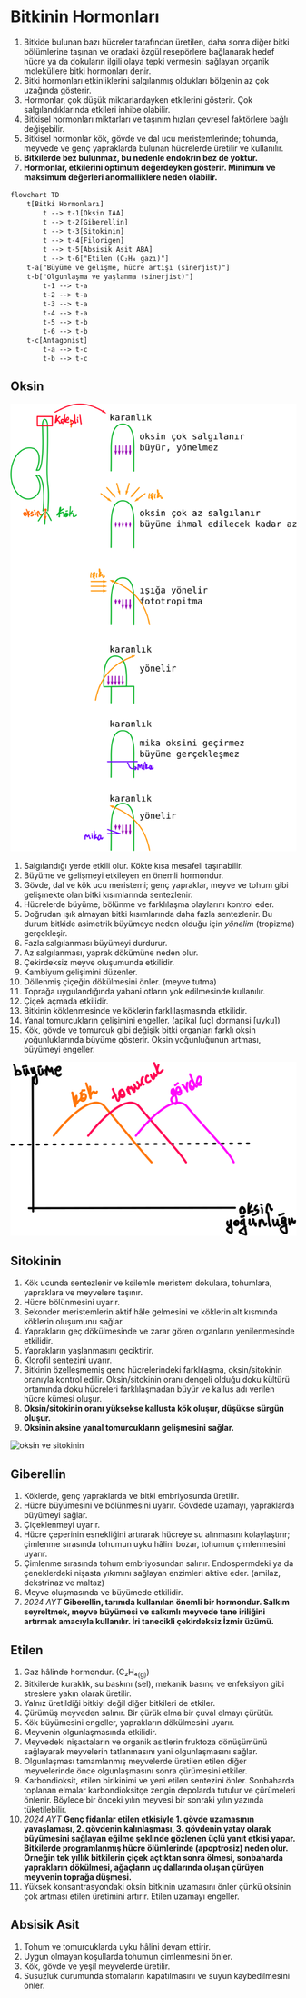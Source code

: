 # Bitkinin Hormonları
1. Bitkide bulunan bazı hücreler tarafından üretilen, daha sonra diğer bitki bölümlerine taşınan ve oradaki özgül resepörlere bağlanarak hedef hücre ya da dokuların ilgili olaya tepki vermesini sağlayan organik moleküllere bitki hormonları denir.
2. Bitki hormonları etkinliklerini salgılanmış oldukları bölgenin az çok uzağında gösterir.
3. Hormonlar, çok düşük miktarlardayken etkilerini gösterir. Çok salgılandıklarında etkileri inhibe olabilir.
4. Bitkisel hormonları miktarları ve taşınım hızları çevresel faktörlere bağlı değişebilir.
5. Bitkisel hormonlar kök, gövde ve dal ucu meristemlerinde; tohumda, meyvede ve genç yapraklarda bulunan hücrelerde üretilir ve kullanılır.
6. **Bitkilerde bez bulunmaz, bu nedenle endokrin bez de yoktur.**
7. **Hormonlar, etkilerini optimum değerdeyken gösterir. Minimum ve maksimum değerleri anormalliklere neden olabilir.**

```mermaid
flowchart TD
    t[Bitki Hormonları]
        t --> t-1[Oksin IAA]
        t --> t-2[Giberellin]
        t --> t-3[Sitokinin]
        t --> t-4[Filorigen]
        t --> t-5[Absisik Asit ABA]
        t --> t-6["Etilen (C₂H₄ gazı)"]
    t-a["Büyüme ve gelişme, hücre artışı (sinerjist)"]
    t-b["Olgunlaşma ve yaşlanma (sinerjist)"]
        t-1 --> t-a
        t-2 --> t-a
        t-3 --> t-a
        t-4 --> t-a
        t-5 --> t-b
        t-6 --> t-b
    t-c[Antagonist]
        t-a --> t-c
        t-b --> t-c
```

## Oksin
![bitkilerde büyüme ve yönelim](img/bitkilerde-büyüme-ve-yönelim.svg)

1. Salgılandığı yerde etkili olur. Kökte kısa mesafeli taşınabilir.
2. Büyüme ve gelişmeyi etkileyen en önemli hormondur.
3. Gövde, dal ve kök ucu meristemi; genç yapraklar, meyve ve tohum gibi gelişmekte olan bitki kısımlarında sentezlenir.
4. Hücrelerde büyüme, bölünme ve farklılaşma olaylarını kontrol eder.
5. Doğrudan ışık almayan bitki kısımlarında daha fazla sentezlenir. Bu durum bitkide asimetrik büyümeye neden olduğu için *yönelim* (tropizma) gerçekleşir.
6. Fazla salgılanması büyümeyi durdurur.
7. Az salgılanması, yaprak dökümüne neden olur.
8. Çekirdeksiz meyve oluşumunda etkilidir.
9. Kambiyum gelişimini düzenler.
10. Döllenmiş çiçeğin dökülmesini önler. (meyve tutma)
11. Toprağa uygulandığında yabani otların yok edilmesinde kullanılır.
12. Çiçek açmada etkilidir.
13. Bitkinin köklenmesinde ve köklerin farklılaşmasında etkilidir.
14. Yanal tomurcukların gelişimini engeller. (apikal \[uç\] dormansi \[uyku\])
15. Kök, gövde ve tomurcuk gibi değişik bitki organları farklı oksin yoğunluklarında büyüme gösterir. Oksin yoğunluğunun artması, büyümeyi engeller.

![oksin yoğunluğu](img/oksin-yoğunluğu.svg) 


## Sitokinin
1. Kök ucunda sentezlenir ve ksilemle meristem dokulara, tohumlara, yapraklara ve meyvelere taşınır.
2. Hücre bölünmesini uyarır.
3. Sekonder meristemlerin aktif hâle gelmesini ve köklerin alt kısmında köklerin oluşumunu sağlar.
4. Yaprakların geç dökülmesinde ve zarar gören organların yenilenmesinde etkilidir.
5. Yaprakların yaşlanmasını geciktirir.
6. Klorofil sentezini uyarır.
7. Bitkinin özelleşmemiş genç hücrelerindeki farklılaşma, oksin/sitokinin oranıyla kontrol edilir. Oksin/sitokinin oranı dengeli olduğu doku kültürü ortamında doku hücreleri farklılaşmadan büyür ve kallus adı verilen hücre kümesi oluşur.
8. **Oksin/sitokinin oranı yüksekse kallusta kök oluşur, düşükse sürgün oluşur.**
9. **Oksinin aksine yanal tomurcukların gelişmesini sağlar.**

![oksin ve sitokinin](img/oksin-ve-sitokinin.svg) 


## Giberellin
1. Köklerde, genç yapraklarda ve bitki embriyosunda üretilir.
2. Hücre büyümesini ve bölünmesini uyarır. Gövdede uzamayı, yapraklarda büyümeyi sağlar.
3. Çiçeklenmeyi uyarır.
4. Hücre çeperinin esnekliğini artırarak hücreye su alınmasını kolaylaştırır; çimlenme sırasında tohumun uyku hâlini bozar, tohumun çimlenmesini uyarır.
5. Çimlenme sırasında tohum embriyosundan salınır. Endospermdeki ya da çeneklerdeki nişasta yıkımını sağlayan enzimleri aktive eder. (amilaz, dekstrinaz ve maltaz)
6. Meyve oluşmasında ve büyümede etkilidir.
7. *2024 AYT* **Giberellin, tarımda kullanılan önemli bir hormondur. Salkım seyreltmek, meyve büyümesi ve salkımlı meyvede tane iriliğini artırmak amacıyla kullanılır. İri tanecikli çekirdeksiz İzmir üzümü.**


## Etilen
1. Gaz hâlinde hormondur. (C₂H₄<sub>(g)</sub>)
2. Bitkilerde kuraklık, su baskını (sel), mekanik basınç ve enfeksiyon gibi streslere yakın olarak üretilir.
3. Yalnız üretildiği bitkiyi değil diğer bitkileri de etkiler.
4. Çürümüş meyveden salınır. Bir çürük elma bir çuval elmayı çürütür.
5. Kök büyümesini engeller, yaprakların dökülmesini uyarır.
6. Meyvenin olgunlaşmasında etkilidir.
7. Meyvedeki nişastaların ve organik asitlerin fruktoza dönüşümünü sağlayarak meyvelerin tatlanmasını yani olgunlaşmasını sağlar.
8. Olgunlaşması tamamlanmış meyvelerde üretilen etilen diğer meyvelerinde önce olgunlaşmasını sonra çürümesini etkiler. 
9. Karbondioksit, etilen birikinimi ve yeni etilen sentezini önler. Sonbaharda toplanan elmalar karbondioksitçe zengin depolarda tutulur ve çürümeleri önlenir. Böylece bir önceki yılın meyvesi bir sonraki yılın yazında tüketilebilir.
10. *2024 AYT* **Genç fidanlar etilen etkisiyle 1. gövde uzamasının yavaşlaması, 2. gövdenin kalınlaşması, 3. gövdenin yatay olarak büyümesini sağlayan eğilme şeklinde gözlenen üçlü yanıt etkisi yapar. Bitkilerde programlanmış hücre ölümlerinde (apoptrosiz) neden olur. Örneğin tek yıllık bitkilerin çiçek açtıktan sonra ölmesi, sonbaharda yaprakların dökülmesi, ağaçların uç dallarında oluşan çürüyen meyvenin toprağa düşmesi.**
11. Yüksek konsantrasyondaki oksin bitkinin uzamasını önler çünkü oksinin çok artması etilen üretimini artırır. Etilen uzamayı engeller.

## Absisik Asit
1. Tohum ve tomurcuklarda uyku hâlini devam ettirir.
2. Uygun olmayan koşullarda tohumun çimlenmesini önler. 
3. Kök, gövde ve yeşil meyvelerde üretilir.
4. Susuzluk durumunda stomaların kapatılmasını ve suyun kaybedilmesini önler.
